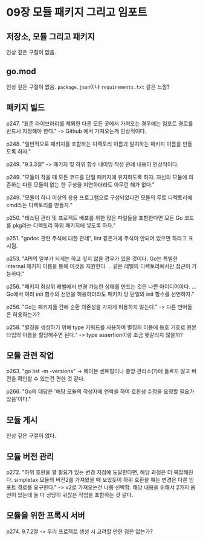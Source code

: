# 09장 모듈 패키지 그리고 임포트

## 저장소, 모듈 그리고 패키지

인상 깊은 구절이 없음.

## go.mod

인상 깊은 구절이 없음. 
`package.json`이나 `requirements.txt` 같은 느낌?

## 패키지 빌드

p247. "표준 라이브러리를 제외한 다른 모든 곳에서 가져오는 경우에는 임포트 경로를 반드시 지정해야 한다." -> Github 에서 가져오는게 인상적이다.

p248. "일반적으로 패키지를 포함하는 디렉토리 이름과 일치하는 패키지 이름을 만들도록 하자."

p249. "9.3.3절" -> 패키지 및 하위 함수 네이밍 작성 관례 내용이 인상적이다.

p249. "모듈이 작을 때 모든 코드를 단일 패키지에 유지하도록 하자. 자신의 모듈에 의존하는 다른 모듈이 없는 한 구성을 지연하더라도 아무런 해가 없다."

p249. "모듈이 하나 이상의 응용 프로그램으로 구성되었다면 모듈의 루트 디렉토리에 cmd라는 디렉토리를 만들자."

p250. "테스팅 관리 및 프로젝트 배포를 위한 많은 파일들을 포함한다면 모든 Go 코드를 pkg라는 디렉토리 하위 패키지에 넣도록 하자."

p251. "godoc 관련 주석에 대한 관례", lint 같은거에 주석이 안되어 있으면 하라고 표시됨.

p253. "API의 일부가 되게는 하고 싶지 않을 경우가 있을 것이다. Go는 특별한 internal 패키지 이름을 통해 이것을 지원한다. .. 같은 레벨의 디렉토리에서만 접근이 가능하다."

p256. "패키지 최상위 레벨에서 변경 가능한 상태를 만드는 것은 나쁜 아이디어이다. ... Go에서 여러 init 함수의 선언을 허용하더라도 패키지 당 단일의 init 함수를 선언하자."

p256. "Go는 패키지들 간에 순환 의존성을 가지게 허용하지 않는다." -> 다른 언어들은 허용하는가?

p258. "별칭을 생성하기 위해 type 키워드를 사용하여 별칭의 이름에 등호 기호로 원본 타입의 이름을 할당해주면 된다." -> type assertion이랑 조금 헷갈리지 않을까?

## 모듈 관련 작업

p263. "go list -m -versions" -> 메이븐 센트럴이나 중앙 관리소(?)에 들르지 않고 버전을 확인할 수 있는건 편한 것 같다.

p266. "Go의 대답은 '해당 모듈의 작성자에 연락을 하여 호환성 수정을 요청할 필요가 있음'이다."

## 모듈 게시

인상 깊은 구절이 없다.

## 모듈 버전 관리

p272. "하위 호환을 꺨 필요가 있는 변경 지점에 도달한다면, 해당 과정은 더 복잡해진다. simpletax 모듈의 버전2를 가져왔을 때 보았듯이 하위 호환을 꺠는 변경은 다른 임포트 경로를 요구한다." -> v2로 가져오는건 나름 신박함. 해당 내용을 위해서 2가지 옵션이 있는데 둘 다 상당히 귀찮은 작업을 포함하는 것 같다.

## 모듈을 위한 프록시 서버

p274. 9.7.2절 -> 우리 프로젝트 생성 시 고려할 만한 점은 없는가?